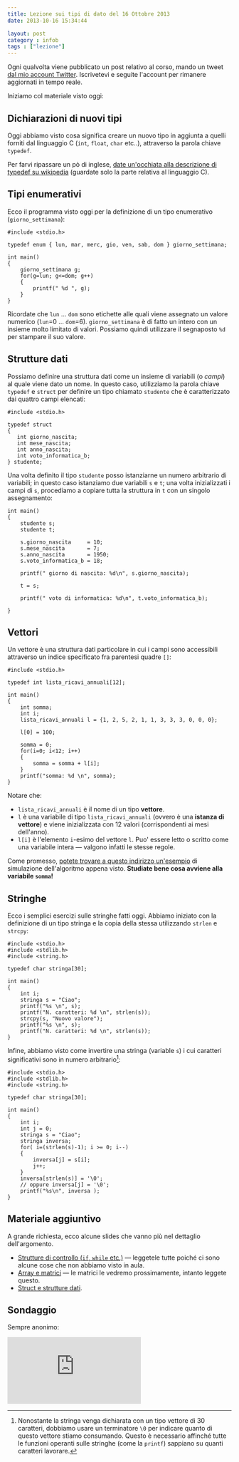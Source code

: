 ```yaml
---
title: Lezione sui tipi di dato del 16 Ottobre 2013
date: 2013-10-16 15:34:44

layout: post
category : infob 
tags : ["lezione"] 
---
```


Ogni qualvolta viene pubblicato un post relativo al corso, mando un tweet [dal mio account Twitter](http://twitter.com/_vzaccaria_). Iscrivetevi e seguite l'account per rimanere aggiornati in tempo reale.

Iniziamo col materiale visto oggi:

## Dichiarazioni di nuovi tipi

Oggi abbiamo visto cosa significa creare un nuovo tipo in aggiunta a quelli forniti dal linguaggio C (`int`, `float`, `char` etc..), attraverso la parola chiave `typedef`. 

Per farvi ripassare un pò di inglese, [date un'occhiata alla descrizione di typedef su wikipedia](http://en.wikipedia.org/wiki/Typedef) (guardate solo la parte relativa al linguaggio C).

## Tipi enumerativi

Ecco il programma visto oggi per la definizione di un tipo enumerativo (`giorno_settimana`):

    #include <stdio.h>

    typedef enum { lun, mar, merc, gio, ven, sab, dom } giorno_settimana;

    int main()
    {
        giorno_settimana g;
        for(g=lun; g<=dom; g++)
        {
            printf(" %d ", g);
        }
    }

Ricordate che `lun` … `dom` sono etichette alle quali viene assegnato un valore numerico (`lun`=0 … `dom`=6). `giorno_settimana` è di fatto un intero con un insieme molto limitato di valori. Possiamo quindi utilizzare il segnaposto `%d` per stampare il suo valore.

## Strutture dati

Possiamo definire una struttura dati come un insieme di variabili (o *campi*) al quale viene dato un nome. In questo caso, utilizziamo la parola chiave `typedef` e `struct` per definire un tipo chiamato `studente` che è caratterizzato dai quattro campi elencati: 

    #include <stdio.h>

    typedef struct 
    {
       int giorno_nascita;
       int mese_nascita;
       int anno_nascita;
       int voto_informatica_b;
    } studente;

Una volta definito il tipo `studente` posso istanziarne un numero arbitrario di variabili; in questo caso istanziamo due variabili `s` e `t`; una volta inizializzati i campi di `s`, procediamo a copiare tutta la struttura in `t` con un singolo assegnamento:

    int main()
    {
        studente s;
        studente t;

        s.giorno_nascita     = 10;
        s.mese_nascita       = 7;
        s.anno_nascita       = 1950;
        s.voto_informatica_b = 18;

        printf(" giorno di nascita: %d\n", s.giorno_nascita);
        
        t = s;

        printf(" voto di informatica: %d\n", t.voto_informatica_b);

    }

## Vettori

Un vettore è una struttura dati particolare in cui i campi sono accessibili attraverso un indice specificato fra parentesi quadre `[]`:

    #include <stdio.h>

    typedef int lista_ricavi_annuali[12];

    int main()
    {
        int somma;
        int i;
        lista_ricavi_annuali l = {1, 2, 5, 2, 1, 1, 3, 3, 3, 0, 0, 0};

        l[0] = 100;
        
        somma = 0;
        for(i=0; i<12; i++)
        {
            somma = somma + l[i];
        }
        printf("somma: %d \n", somma);
    }

Notare che:

* `lista_ricavi_annuali` è il nome di un tipo **vettore**.
* `l` è una variabile di tipo `lista_ricavi_annuali` (ovvero è una **istanza di vettore**) e viene inizializzata con 12 valori (corrispondenti ai mesi dell'anno).
* `l[i]` è l'elemento `i`-esimo del vettore `l`. Puo' essere letto o scritto come una variabile intera — valgono infatti le stesse regole.

Come promesso, [potete trovare a questo indirizzo un'esempio](http://www.vittoriozaccaria.net/pseudocode/#ex/7) di simulazione dell'algoritmo appena visto. 
**Studiate bene cosa avviene alla variabile `somma`!**

## Stringhe

Ecco i semplici esercizi sulle stringhe fatti oggi. Abbiamo iniziato con la definizione di un tipo stringa e la copia della stessa utilizzando `strlen` e `strcpy`:


    #include <stdio.h>
    #include <stdlib.h>
    #include <string.h>

    typedef char stringa[30];

    int main()
    {
        int i;
        stringa s = "Ciao";
        printf("%s \n", s);
        printf("N. caratteri: %d \n", strlen(s));
        strcpy(s, "Nuovo valore");
        printf("%s \n", s);
        printf("N. caratteri: %d \n", strlen(s));       
    }

Infine, abbiamo visto come invertire una stringa (variable `s`) i cui caratteri significativi sono in numero arbitrario[^1]:

    #include <stdio.h>
    #include <stdlib.h>
    #include <string.h>

    typedef char stringa[30];

    int main()
    {
        int i;
        int j = 0;
        stringa s = "Ciao";
        stringa inversa;
        for( i=(strlen(s)-1); i >= 0; i--)
        {
            inversa[j] = s[i];
            j++;
        }
        inversa[strlen(s)] = '\0';
        // oppure inversa[j] = '\0';
        printf("%s\n", inversa );
    }

## Materiale aggiuntivo 

A grande richiesta, ecco alcune slides che vanno più nel dettaglio dell'argomento.

* [Strutture di controllo (`if`, `while` etc.)](https://www.dropbox.com/s/d6g3e54gmorh14q/05_strutture_di_controllo.pdf) — leggetele tutte poiché ci sono alcune cose che non abbiamo visto in aula.
* [Array e matrici](https://www.dropbox.com/s/85w20qpzth8vc80/06_array_e_matrici.pdf) — le matrici le vedremo prossimamente, intanto leggete questo.
* [Struct e strutture dati](https://www.dropbox.com/s/wcp3d1tpt4a8ppb/07_Struct.pdf).

## Sondaggio

Sempre anonimo:

<div class="iframe-wrapper"> 
    <iframe id="fs-survey-iframe" class="iframe-content" src="http://fluidsurveys.com/surveys/vittorio-HFF/lezione-del-16-ottobre-2013/" scrolling="no" frameborder="0" >.
    </iframe>
</div>

 [^1]:Nonostante la stringa venga dichiarata con un tipo vettore di 30 caratteri, dobbiamo usare un terminatore `\0` per indicare quanto di questo vettore stiamo consumando. Questo è necessario affinché tutte le funzioni operanti sulle stringhe (come la `printf`) sappiano su quanti caratteri lavorare. 
